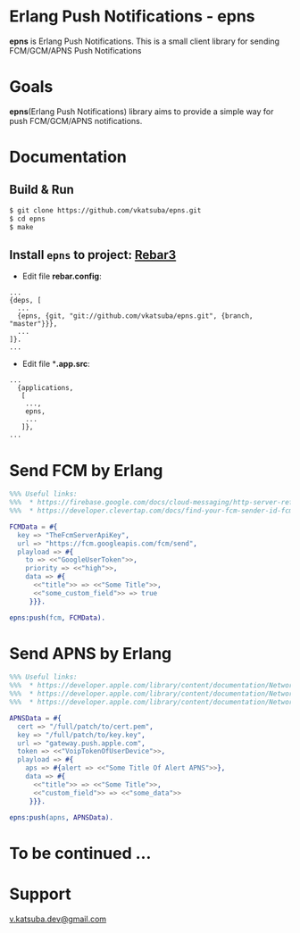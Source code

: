 # Erlang Push Notifications - epns
**epns** is Erlang Push Notifications. This is a small client library for sending FCM/GCM/APNS Push Notifications

# Goals
**epns**(Erlang Push Notifications) library aims to provide a simple way for push FCM/GCM/APNS notifications.

# Documentation
## Build & Run
```sh
$ git clone https://github.com/vkatsuba/epns.git
$ cd epns
$ make
```
## Install `epns` to project: [Rebar3](https://www.rebar3.org/)
* Edit file **rebar.config**:
```
...
{deps, [
  ...
  {epns, {git, "git://github.com/vkatsuba/epns.git", {branch, "master"}}},
  ...
]}.
...
```
* Edit file ***.app.src**:
```
...
  {applications,
   [
    ...,
    epns,
    ...
   ]},
...
```
# Send FCM by Erlang
```erlang
%%% Useful links:
%%%  * https://firebase.google.com/docs/cloud-messaging/http-server-ref
%%%  * https://developer.clevertap.com/docs/find-your-fcm-sender-id-fcm-server-api-key

FCMData = #{
  key => "TheFcmServerApiKey",
  url => "https://fcm.googleapis.com/fcm/send",
  playload => #{
    to => <<"GoogleUserToken">>,
    priority => <<"high">>,
    data => #{
      <<"title">> => <<"Some Title">>,
      <<"some_custom_field">> => true
     }}}.

epns:push(fcm, FCMData).
```
# Send APNS by Erlang
```erlang
%%% Useful links:
%%%  * https://developer.apple.com/library/content/documentation/NetworkingInternet/Conceptual/RemoteNotificationsPG/CreatingtheNotificationPayload.html
%%%  * https://developer.apple.com/library/content/documentation/NetworkingInternet/Conceptual/RemoteNotificationsPG/BinaryProviderAPI.html
%%%  * https://developer.apple.com/library/content/documentation/NetworkingInternet/Conceptual/RemoteNotificationsPG/LegacyNotificationFormat.html

APNSData = #{
  cert => "/full/patch/to/cert.pem",
  key => "/full/patch/to/key.key",
  url => "gateway.push.apple.com",
  token => <<"VoipTokenOfUserDevice">>,
  playload => #{
    aps => #{alert => <<"Some Title Of Alert APNS">>},
    data => #{
      <<"title">> => <<"Some Title">>,
      <<"custom_field">> => <<"some_data">>
     }}}.

epns:push(apns, APNSData).
```

# To be continued ...

# Support
v.katsuba.dev@gmail.com
